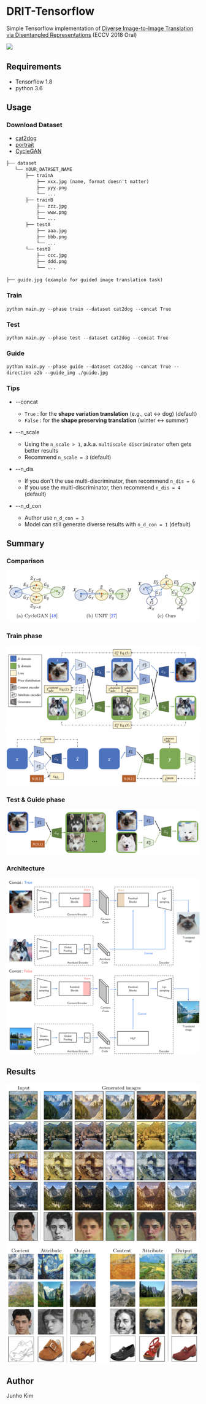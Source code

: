 # DRIT-Tensorflow
Simple Tensorflow implementation of [Diverse Image-to-Image Translation via Disentangled Representations](https://arxiv.org/abs/1808.00948) (ECCV 2018 Oral)

<img src='./assets/final.gif' width="800px">

## Requirements
* Tensorflow 1.8
* python 3.6

## Usage
### Download Dataset
* [cat2dog](http://vllab.ucmerced.edu/hylee/DRIT/datasets/cat2dog)
* [portrait](http://vllab.ucmerced.edu/hylee/DRIT/datasets/portrait)
* [CycleGAN](https://people.eecs.berkeley.edu/~taesung_park/CycleGAN/datasets/)

```
├── dataset
   └── YOUR_DATASET_NAME
       ├── trainA
           ├── xxx.jpg (name, format doesn't matter)
           ├── yyy.png
           └── ...
       ├── trainB
           ├── zzz.jpg
           ├── www.png
           └── ...
       ├── testA
           ├── aaa.jpg 
           ├── bbb.png
           └── ...
       └── testB
           ├── ccc.jpg 
           ├── ddd.png
           └── ...
           
├── guide.jpg (example for guided image translation task)
```
  
### Train
```
python main.py --phase train --dataset cat2dog --concat True
```

### Test
```
python main.py --phase test --dataset cat2dog --concat True
```

### Guide
```
python main.py --phase guide --dataset cat2dog --concat True --direction a2b --guide_img ./guide.jpg
```

### Tips
* --concat
  * `True` : for the **shape variation translation** (e.g., cat <-> dog) (default)
  * `False` : for the **shape preserving translation** (winter <-> summer)
  
* --n_scale
  * Using the `n_scale > 1`, a.k.a. `multiscale discriminator` often gets better results
  * Recommend `n_scale = 3` (default)
  
* --n_dis
  * If you don't the use multi-discriminator, then recommend `n_dis = 6`
  * If you use the multi-discriminator, then recommend `n_dis = 4` (default)
  
* --n_d_con
  * Author use `n_d_con = 3`
  * Model can still generate diverse results with `n_d_con = 1` (default)

## Summary
### Comparison
![difference](./assets/difference.png)

### Train phase
![train_1](./assets/train_1.png)
![train_2](./assets/train_2.png)

### Test & Guide phase
![test](./assets/test.png)

### Architecture
![true](./assets/true.png)
![false](./assets/false.png)

## Results
![result_1](./assets/result1.png)
![result_2](./assets/result2.png)

## Author
Junho Kim
